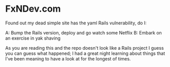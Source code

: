 FxNDev.com
==

Found out my dead simple site has the yaml Rails vulnerability, do I:

A: Bump the Rails version, deploy and go watch some Netflix
B: Embark on an exercise in yak shaving

As you are reading this and the repo doesn't look like a Rails project I guess you can guess what happened; I had a great night learning about things that I've been meaning to have a look at for the longest of times.
